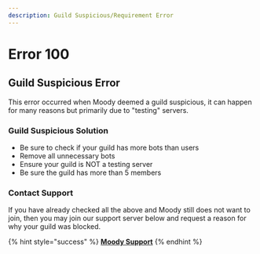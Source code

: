 ```yaml
---
description: Guild Suspicious/Requirement Error
---
```


# Error 100

## Guild Suspicious Error

This error occurred when Moody deemed a guild suspicious, it can happen for many reasons but primarily due to "testing" servers.

### Guild Suspicious Solution

* Be sure to check if your guild has more bots than users
* Remove all unnecessary bots
* Ensure your guild is NOT a testing server
* Be sure the guild has more than 5 members

### Contact Support

If you have already checked all the above and Moody still does not want to join, then you may join our support server below and request a reason for why your guild was blocked.

{% hint style="success" %}
[**Moody Support**](https://moodybot.xyz/support/)
{% endhint %}

